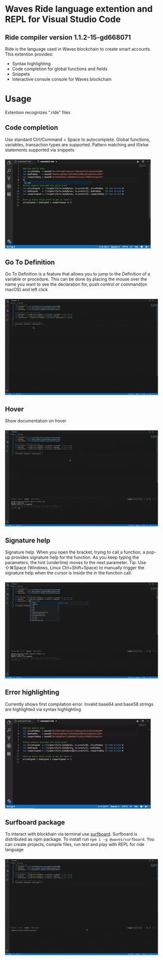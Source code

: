 # Waves Ride language extention and REPL for Visual Studio Code
## Ride compiler version 1.1.2-15-gd668071

Ride is the language used in Waves blockchain to create smart accounts. This extention provides:
* Syntax highlighting
* Code completion for global functions and fields
* Snippets
* Interactive console console for Waves blockchain

# Usage

Extention recognizes ".ride" files

## Code completion
Use standard Ctrl/Command + Space to autocomplete. Global functions, variables, transaction types are supported. Pattern
matching and if/else statements supported via snippets
### ![](assets/completion.gif "Code completion")

## Go To Definition
Go To Definition is a feature that allows you to jump to the Definition of a variable or procedure. This can be done by placing the mouse over the name you want to see the declaration for, push control or command(on macOS) and left click
### ![](assets/gtd.gif "Go To Declaration")

## Hover
Show documentation on hover
### ![](assets/hover.gif "Hover")

## Signature help
Signature help. When you open the bracket, trying to call a function, a pop-up provides signature help for the function. As you keep typing the parameters, the hint (underline) moves to the next parameter. Tip: Use ⇧⌘Space (Windows, Linux Ctrl+Shift+Space) to manually trigger the signature help when the cursor is inside the in the function call.
### ![](assets/sh.gif "Signature help")

## Error highlighting
Currently shows first compilation error. Invalid base64 and base58 strings are highlighted via syntax highlighting
### ![](assets/error.gif "Error highlighting")

## Surfboard package
To interact with blockhain via terminal use [surfboard](https://github.com/wavesplatform/surfboard).
Surfboard is distributed as npm package. To install run `npm i -g @waves/surfboard`. You can create projects, compile files, run test and play with REPL for ride language
### ![](assets/repl.gif "Repl")


